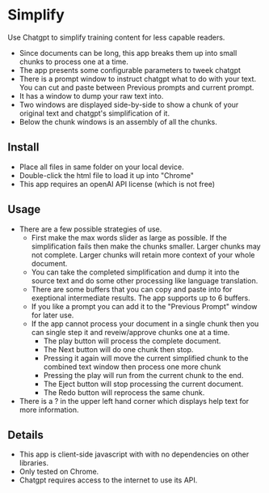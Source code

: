 # Simplify
Use Chatgpt to simplify training content for less capable readers.
- Since documents can be long, this app breaks them up into small chunks to process one at a time.
- The app presents some configurable parameters to tweek chatgpt
- There is a prompt window to instruct chatgpt what to do with your text. You can cut and paste between Previous prompts and current prompt.
- It has a window to dump your raw text into.
- Two windows are displayed side-by-side to show a chunk of your original text and chatgpt's simplification of it.
- Below the chunk windows is an assembly of all the chunks.
## Install
- Place all files in same folder on your local device.
- Double-click the html file to load it up into "Chrome" 
- This app requires an openAI API license (which is not free)
## Usage
- There are a few possible strategies of use.
  - First make the max words slider as large as possible. If the simplification fails then make the chunks smaller. Larger chunks may not complete. Larger chunks will retain more context of your whole document.
  - You can take the completed simplification and dump it into the source text and do some other processing like language translation.
  - There are some buffers that you can copy and paste into for exeptional intermediate results. The app supports up to 6 buffers.
  - If you like a prompt you can add it to the "Previous Prompt" window for later use.
  - If the app cannot process your document in a single chunk then you can single step it and reveiw/approve chunks one at a time.
    - The play button will process the complete document.
    - The Next button will do one chunk then stop.
    - Pressing it again will move the current simplified chunk to the combined text window then process one more chunk
    - Pressing the play will run from the current chunk to the end.
    - The Eject button will stop processing the current document.
    - The Redo button will reprocess the same chunk.  
- There is a ? in the upper left hand corner which displays help text for more information.
## Details
- This app is client-side javascript with with no dependencies on other libraries.
- Only tested on Chrome.
- Chatgpt requires access to the internet to use its API.
